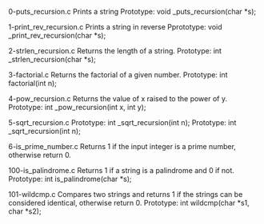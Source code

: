 0-puts_recursion.c
Prints a string
Prototype: void _puts_recursion(char *s);

1-print_rev_recursion.c
Prints a string in reverse
Pprototype: void _print_rev_recursion(char *s);

2-strlen_recursion.c
Returns the length of a string.
Prototype: int _strlen_recursion(char *s);

3-factorial.c
Returns the factorial of a given number.
Prototype: int factorial(int n);

4-pow_recursion.c
Returns the value of x raised to the power of y.
Prototype: int _pow_recursion(int x, int y);

5-sqrt_recursion.c
Prototype: int _sqrt_recursion(int n);
Prototype: int _sqrt_recursion(int n);

6-is_prime_number.c
Returns 1 if the input integer is a prime number, otherwise return 0.

100-is_palindrome.c
Returns 1 if a string is a palindrome and 0 if not.
Prototype: int is_palindrome(char *s);

101-wildcmp.c
Compares two strings and returns 1 if the strings can be considered identical, otherwise return 0.
Prototype: int wildcmp(char *s1, char *s2);
